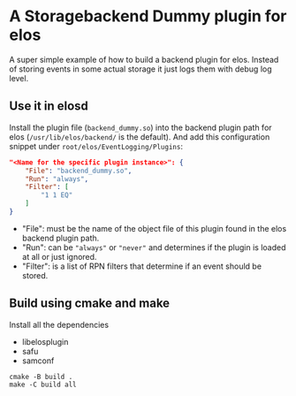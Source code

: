 # A Storagebackend Dummy plugin for elos

A super simple example of how to build a backend plugin for elos.
Instead of storing events in some actual storage it just logs them with debug log level.

## Use it in elosd

Install the plugin file (`backend_dummy.so`) into the backend plugin path for elos (`/usr/lib/elos/backend/` is the default).
And add this configuration snippet under `root/elos/EventLogging/Plugins`:

```json
"<Name for the specific plugin instance>": {
    "File": "backend_dummy.so",
    "Run": "always",
    "Filter": [
        "1 1 EQ"
    ]
}
```

- "File": must be the name of the object file of this plugin found in the elos backend plugin path.
- "Run": can be `"always"` or `"never"` and determines if the plugin is loaded at all or just ignored.
- "Filter": is a list of RPN filters that determine if an event should be stored.


## Build using cmake and make

Install all the dependencies
- libelosplugin
- safu
- samconf

```
cmake -B build .
make -C build all
```
